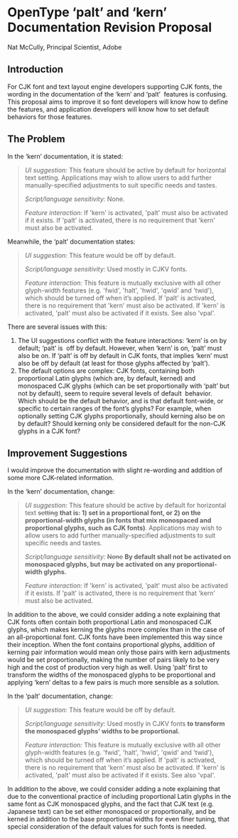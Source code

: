 # OpenType ‘palt’ and ‘kern’ Documentation Revision Proposal 
Nat McCully, Principal Scientist, Adobe 

## Introduction
For CJK font and text layout engine developers supporting CJK fonts, the wording in the documentation of the ‘kern’ and ‘palt’  features is confusing.
This proposal aims to improve it so font developers will know how to define the features,
and application developers will know how to set default behaviors for those features. 

## The Problem
In the ‘kern’ documentation, it is stated: 
>*UI suggestion:* This feature should be active by default for horizontal text setting.
>Applications may wish to allow users to add further manually-specified adjustments to suit specific needs and tastes. 
>
>*Script/language sensitivity:* None. 
>
>*Feature interaction:* If 'kern' is activated, 'palt' must also be activated if it exists.
>If 'palt' is activated, there is no requirement that 'kern' must also be activated. 

Meanwhile, the ‘palt’ documentation states: 

>*UI suggestion:* This feature would be off by default.
>
>*Script/language sensitivity:* Used mostly in CJKV fonts. 
>
>*Feature interaction:* This feature is mutually exclusive with all other glyph-width features
>(e.g. 'fwid', 'halt', 'hwid', 'qwid' and 'twid'),
>which should be turned off when it’s applied.
>If 'palt' is activated, there is no requirement that 'kern' must also be activated.
>If 'kern' is activated, 'palt' must also be activated if it exists. See also 'vpal'. 


There are several issues with this: 
1. The UI suggestions conflict with the feature interactions:
  ‘kern’ is on by default; ‘palt’ is  off by default.
  However, when ‘kern’ is on, ‘palt’ must also be on.
  If ‘palt’ is off by default in CJK fonts, that implies ‘kern’ must also be off by default
  (at least for those glyphs affected by ‘palt’).  
3. The default options are complex:
   CJK fonts, containing both proportional Latin glyphs (which are, by default, kerned)
   and monospaced CJK glyphs (which can be set proportionally with ‘palt’ but not by default),
   seem to require several levels of default  behavior.
   Which should be the default behavior,
   and is that default font-wide,
   or specific to certain ranges of the font’s glyphs?
   For example, when optionally setting CJK glyphs proportionally,
   should kerning also be on by default?
   Should kerning only be considered default for the non-CJK glyphs in a CJK font? 

## Improvement Suggestions
I would improve the documentation with slight re-wording and addition of some more CJK-related information.

In the ‘kern’ documentation, change: 
>*UI suggestion:* This feature should be active by default for horizontal text ~~setting~~ **that is: 1) set in a proportional font, or 2) on the proportional-width glyphs (in fonts that mix monospaced and proportional glyphs, such as CJK fonts)**.
>Applications may wish to allow users to add further manually-specified adjustments to suit specific needs and tastes. 
>
>*Script/language sensitivity:* ~~None~~ **By default shall not be activated on monospaced glyphs,
>but may be activated on any proportional-width glyphs.**
>
>*Feature interaction:* If 'kern' is activated, 'palt' must also be activated if it exists.
>If 'palt' is activated, there is no requirement that 'kern' must also be activated. 

In addition to the above, we could consider adding a note explaining 
that CJK fonts often contain both proportional Latin and monospaced CJK glyphs, 
which makes kerning the glyphs more complex than in the case of an all-proportional font. CJK fonts have been implemented this way since their inception.
When the font contains proportional glyphs, 
addition of kerning pair information would mean only those pairs with kern adjustments would be set proportionally, 
making the number of pairs likely to be very high and the cost of production very high as well. 
Using ‘palt’ first to transform the widths of the monospaced glyphs to be proportional
and applying ‘kern’ deltas to a few pairs is much more sensible as a solution.

In the ‘palt’ documentation, change:
>*UI suggestion:* This feature would be off by default. 
>
>*Script/language sensitivity:* Used mostly in CJKV fonts **to transform the monospaced glyphs’ widths to be proportional.**
>
>*Feature interaction:* This feature is mutually exclusive with all other glyph-width features
>(e.g. 'fwid', 'halt', 'hwid', 'qwid' and 'twid'), which should be turned off when it’s applied.
>If 'palt' is activated, there is no requirement that 'kern' must also be activated.
>If 'kern' is activated, 'palt' must also be activated if it exists. See also 'vpal'. 

In addition to the above, we could consider adding a note explaining that 
due to the conventional practice of including proportional Latin glyphs 
in the same font as CJK monospaced glyphs, and the fact that CJK text 
(e.g. Japanese text) can be set either monospaced or proportionally, 
and be kerned in addition to the base proportional widths for even finer tuning, 
that special consideration of the default values for such fonts is needed. 
